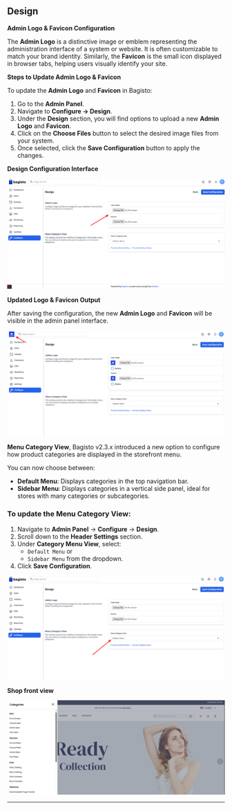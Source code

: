 ## Design

**Admin Logo & Favicon Configuration**

The **Admin Logo** is a distinctive image or emblem representing the administration interface of a system or website. It is often customizable to match your brand identity. Similarly, the **Favicon** is the small icon displayed in browser tabs, helping users visually identify your site.

**Steps to Update Admin Logo & Favicon**

To update the **Admin Logo** and **Favicon** in Bagisto:

1. Go to the **Admin Panel**.
2. Navigate to **Configure → Design**.
3. Under the **Design** section, you will find options to upload a new **Admin Logo** and **Favicon**.
4. Click on the **Choose Files** button to select the desired image files from your system.
5. Once selected, click the **Save Configuration** button to apply the changes.

**Design Configuration Interface**

![Design](../../assets/2.3.0/images/configure/design.png)

**Updated Logo & Favicon Output**

After saving the configuration, the new **Admin Logo** and **Favicon** will be visible in the admin panel interface.

![Design Output](../../assets/2.3.0/images/configure/designOutput.png)


**Menu Category View**, Bagisto v2.3.x introduced a new option to configure how product categories are displayed in the storefront menu.

You can now choose between:

- **Default Menu**: Displays categories in the top navigation bar.
- **Sidebar Menu**: Displays categories in a vertical side panel, ideal for stores with many categories or subcategories.

### To update the Menu Category View:

1. Navigate to **Admin Panel** → **Configure** → **Design**.
2. Scroll down to the **Header Settings** section.
3. Under **Category Menu View**, select:
   - `Default Menu` or
   - `Sidebar Menu` from the dropdown.
4. Click **Save Configuration**.

![Menu Category View Setting](../../assets/2.3.0/images/configure/catAdmin.png)

**Shop front view**

![Menu Category View Setting](../../assets/2.3.0/images/configure/catSide.png)

---